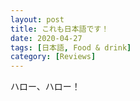 ```yaml
---
layout: post
title: これも日本語です！
date: 2020-04-27
tags: [日本語, Food & drink]
category: [Reviews]
---
```


ハロー、ハロー！<!-- more -->
